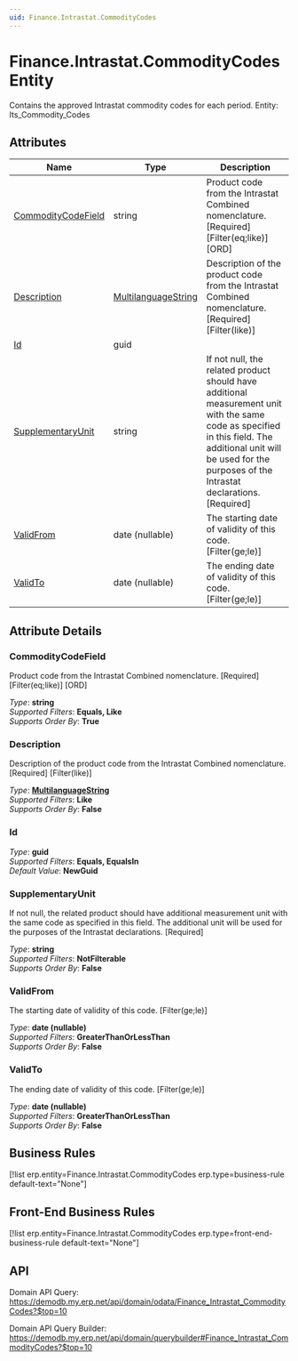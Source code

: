```yaml
---
uid: Finance.Intrastat.CommodityCodes
---
```

# Finance.Intrastat.CommodityCodes Entity

Contains the approved Intrastat commodity codes for each period. Entity: Its_Commodity_Codes

## Attributes

| Name | Type | Description |
| ---- | ---- | --- |
| [CommodityCodeField](Finance.Intrastat.CommodityCodes.md#commoditycodefield) | string | Product code from the Intrastat Combined nomenclature. [Required] [Filter(eq;like)] [ORD] 
| [Description](Finance.Intrastat.CommodityCodes.md#description) | [MultilanguageString](../data-types.md#multilanguagestring) | Description of the product code from the Intrastat Combined nomenclature. [Required] [Filter(like)] 
| [Id](Finance.Intrastat.CommodityCodes.md#id) | guid |  
| [SupplementaryUnit](Finance.Intrastat.CommodityCodes.md#supplementaryunit) | string | If not null, the related product should have additional measurement unit with the same code as specified in this field. The additional unit will be used for the purposes of the Intrastat declarations. [Required] 
| [ValidFrom](Finance.Intrastat.CommodityCodes.md#validfrom) | date (nullable) | The starting date of validity of this code. [Filter(ge;le)] 
| [ValidTo](Finance.Intrastat.CommodityCodes.md#validto) | date (nullable) | The ending date of validity of this code. [Filter(ge;le)] 


## Attribute Details

### CommodityCodeField

Product code from the Intrastat Combined nomenclature. [Required] [Filter(eq;like)] [ORD]

_Type_: **string**  
_Supported Filters_: **Equals, Like**  
_Supports Order By_: **True**  

### Description

Description of the product code from the Intrastat Combined nomenclature. [Required] [Filter(like)]

_Type_: **[MultilanguageString](../data-types.md#multilanguagestring)**  
_Supported Filters_: **Like**  
_Supports Order By_: **False**  

### Id

_Type_: **guid**  
_Supported Filters_: **Equals, EqualsIn**  
_Default Value_: **NewGuid**  

### SupplementaryUnit

If not null, the related product should have additional measurement unit with the same code as specified in this field. The additional unit will be used for the purposes of the Intrastat declarations. [Required]

_Type_: **string**  
_Supported Filters_: **NotFilterable**  
_Supports Order By_: **False**  

### ValidFrom

The starting date of validity of this code. [Filter(ge;le)]

_Type_: **date (nullable)**  
_Supported Filters_: **GreaterThanOrLessThan**  
_Supports Order By_: **False**  

### ValidTo

The ending date of validity of this code. [Filter(ge;le)]

_Type_: **date (nullable)**  
_Supported Filters_: **GreaterThanOrLessThan**  
_Supports Order By_: **False**  



## Business Rules

[!list erp.entity=Finance.Intrastat.CommodityCodes erp.type=business-rule default-text="None"]

## Front-End Business Rules

[!list erp.entity=Finance.Intrastat.CommodityCodes erp.type=front-end-business-rule default-text="None"]

## API

Domain API Query:
<https://demodb.my.erp.net/api/domain/odata/Finance_Intrastat_CommodityCodes?$top=10>

Domain API Query Builder:
<https://demodb.my.erp.net/api/domain/querybuilder#Finance_Intrastat_CommodityCodes?$top=10>

